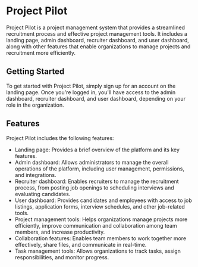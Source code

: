 # Project Pilot

Project Pilot is a project management system that provides a streamlined recruitment process and effective project management tools. It includes a landing page, admin dashboard, recruiter dashboard, and user dashboard, along with other features that enable organizations to manage projects and recruitment more efficiently.

## Getting Started

To get started with Project Pilot, simply sign up for an account on the landing page. Once you're logged in, you'll have access to the admin dashboard, recruiter dashboard, and user dashboard, depending on your role in the organization.

## Features

Project Pilot includes the following features:

- Landing page: Provides a brief overview of the platform and its key features.
- Admin dashboard: Allows administrators to manage the overall operations of the platform, including user management, permissions, and integrations.
- Recruiter dashboard: Enables recruiters to manage the recruitment process, from posting job openings to scheduling interviews and evaluating candidates.
- User dashboard: Provides candidates and employees with access to job listings, application forms, interview schedules, and other job-related tools.
- Project management tools: Helps organizations manage projects more efficiently, improve communication and collaboration among team members, and increase productivity.
- Collaboration features: Enables team members to work together more effectively, share files, and communicate in real-time.
- Task management tools: Allows organizations to track tasks, assign responsibilities, and monitor progress.
